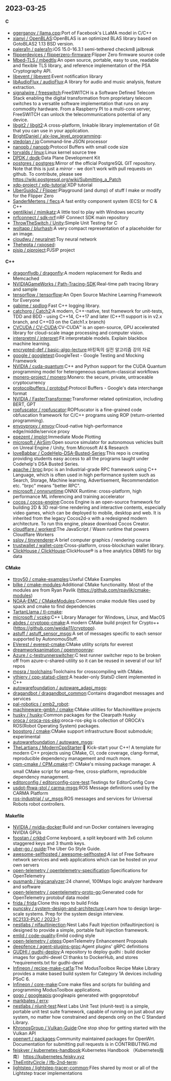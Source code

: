 ## 2023-03-25

#### C
* [ggerganov / llama.cpp](https://github.com/ggerganov/llama.cpp):Port of Facebook's LLaMA model in C/C++
* [xianyi / OpenBLAS](https://github.com/xianyi/OpenBLAS):OpenBLAS is an optimized BLAS library based on GotoBLAS2 1.13 BSD version.
* [palera1n / palera1n](https://github.com/palera1n/palera1n):iOS 15.0-16.3.1 semi-tethered checkm8 jailbreak
* [flipperdevices / flipperzero-firmware](https://github.com/flipperdevices/flipperzero-firmware):Flipper Zero firmware source code
* [Mbed-TLS / mbedtls](https://github.com/Mbed-TLS/mbedtls):An open source, portable, easy to use, readable and flexible TLS library, and reference implementation of the PSA Cryptography API.
* [libevent / libevent](https://github.com/libevent/libevent):Event notification library
* [libAudioFlux / audioFlux](https://github.com/libAudioFlux/audioFlux):A library for audio and music analysis, feature extraction.
* [signalwire / freeswitch](https://github.com/signalwire/freeswitch):FreeSWITCH is a Software Defined Telecom Stack enabling the digital transformation from proprietary telecom switches to a versatile software implementation that runs on any commodity hardware. From a Raspberry PI to a multi-core server, FreeSWITCH can unlock the telecommunications potential of any device.
* [libgit2 / libgit2](https://github.com/libgit2/libgit2):A cross-platform, linkable library implementation of Git that you can use in your application.
* [BrightDaniel / alx-low_level_programming](https://github.com/BrightDaniel/alx-low_level_programming):
* [stedolan / jq](https://github.com/stedolan/jq):Command-line JSON processor
* [nanopb / nanopb](https://github.com/nanopb/nanopb):Protocol Buffers with small code size
* [torvalds / linux](https://github.com/torvalds/linux):Linux kernel source tree
* [DPDK / dpdk](https://github.com/DPDK/dpdk):Data Plane Development Kit
* [postgres / postgres](https://github.com/postgres/postgres):Mirror of the official PostgreSQL GIT repository. Note that this is just a *mirror* - we don't work with pull requests on github. To contribute, please see https://wiki.postgresql.org/wiki/Submitting_a_Patch
* [xdp-project / xdp-tutorial](https://github.com/xdp-project/xdp-tutorial):XDP tutorial
* [UberGuidoZ / Flipper](https://github.com/UberGuidoZ/Flipper):Playground (and dump) of stuff I make or modify for the Flipper Zero
* [SanderMertens / flecs](https://github.com/SanderMertens/flecs):A fast entity component system (ECS) for C & C++
* [gentilkiwi / mimikatz](https://github.com/gentilkiwi/mimikatz):A little tool to play with Windows security
* [nrfconnect / sdk-nrf](https://github.com/nrfconnect/sdk-nrf):nRF Connect SDK main repository
* [ThrowTheSwitch / Unity](https://github.com/ThrowTheSwitch/Unity):Simple Unit Testing for C
* [woltapp / blurhash](https://github.com/woltapp/blurhash):A very compact representation of a placeholder for an image.
* [cloudwu / neuralnet](https://github.com/cloudwu/neuralnet):Toy neural network
* [Thehepta / rxposed](https://github.com/Thehepta/rxposed):
* [pjsip / pjproject](https://github.com/pjsip/pjproject):PJSIP project

#### C++
* [dragonflydb / dragonfly](https://github.com/dragonflydb/dragonfly):A modern replacement for Redis and Memcached
* [NVIDIAGameWorks / Path-Tracing-SDK](https://github.com/NVIDIAGameWorks/Path-Tracing-SDK):Real-time path tracing library and sample
* [tensorflow / tensorflow](https://github.com/tensorflow/tensorflow):An Open Source Machine Learning Framework for Everyone
* [gabime / spdlog](https://github.com/gabime/spdlog):Fast C++ logging library.
* [catchorg / Catch2](https://github.com/catchorg/Catch2):A modern, C++-native, test framework for unit-tests, TDD and BDD - using C++14, C++17 and later (C++11 support is in v2.x branch, and C++03 on the Catch1.x branch)
* [CVCUDA / CV-CUDA](https://github.com/CVCUDA/CV-CUDA):CV-CUDA™ is an open-source, GPU accelerated library for cloud-scale image processing and computer vision.
* [interpretml / interpret](https://github.com/interpretml/interpret):Fit interpretable models. Explain blackbox machine learning.
* [encrypted-def / basic-algo-lecture](https://github.com/encrypted-def/basic-algo-lecture):바킹독의 실전 알고리즘 강의 자료
* [google / googletest](https://github.com/google/googletest):GoogleTest - Google Testing and Mocking Framework
* [NVIDIA / cuda-quantum](https://github.com/NVIDIA/cuda-quantum):C++ and Python support for the CUDA Quantum programming model for heterogeneous quantum-classical workflows
* [monero-project / monero](https://github.com/monero-project/monero):Monero: the secure, private, untraceable cryptocurrency
* [protocolbuffers / protobuf](https://github.com/protocolbuffers/protobuf):Protocol Buffers - Google's data interchange format
* [NVIDIA / FasterTransformer](https://github.com/NVIDIA/FasterTransformer):Transformer related optimization, including BERT, GPT
* [ropfuscator / ropfuscator](https://github.com/ropfuscator/ropfuscator):ROPfuscator is a fine-grained code obfuscation framework for C/C++ programs using ROP (return-oriented programming).
* [envoyproxy / envoy](https://github.com/envoyproxy/envoy):Cloud-native high-performance edge/middle/service proxy
* [epezent / implot](https://github.com/epezent/implot):Immediate Mode Plotting
* [microsoft / AirSim](https://github.com/microsoft/AirSim):Open source simulator for autonomous vehicles built on Unreal Engine / Unity, from Microsoft AI & Research
* [loveBabbar / CodeHelp-DSA-Busted-Series](https://github.com/loveBabbar/CodeHelp-DSA-Busted-Series):This repo is creating providing students easy access to all the programs taught under Codehelp's DSA Busted Series.
* [apache / brpc](https://github.com/apache/brpc):brpc is an Industrial-grade RPC framework using C++ Language, which is often used in high performance system such as Search, Storage, Machine learning, Advertisement, Recommendation etc. "brpc" means "better RPC".
* [microsoft / onnxruntime](https://github.com/microsoft/onnxruntime):ONNX Runtime: cross-platform, high performance ML inferencing and training accelerator
* [cocos / cocos-engine](https://github.com/cocos/cocos-engine):Cocos Engine is an open-source framework for building 2D & 3D real-time rendering and interactive contents, especially video games, which can be deployed to mobile, desktop and web. It is inherited from the legacy Cocos2d-x with a redesigned modern architecture. To run this engine, please download Cocos Creator.
* [cloudflare / workerd](https://github.com/cloudflare/workerd):The JavaScript / Wasm runtime that powers Cloudflare Workers
* [ssloy / tinyrenderer](https://github.com/ssloy/tinyrenderer):A brief computer graphics / rendering course
* [trustwallet / wallet-core](https://github.com/trustwallet/wallet-core):Cross-platform, cross-blockchain wallet library.
* [ClickHouse / ClickHouse](https://github.com/ClickHouse/ClickHouse):ClickHouse® is a free analytics DBMS for big data

#### CMake
* [ttroy50 / cmake-examples](https://github.com/ttroy50/cmake-examples):Useful CMake Examples
* [bilke / cmake-modules](https://github.com/bilke/cmake-modules):Additional CMake functionality. Most of the modules are from Ryan Pavlik (https://github.com/rpavlik/cmake-modules)
* [NOAA-EMC / CMakeModules](https://github.com/NOAA-EMC/CMakeModules):Common cmake module files used by spack and cmake to find dependencies
* [TartanLlama / tl-cmake](https://github.com/TartanLlama/tl-cmake):
* [microsoft / vcpkg](https://github.com/microsoft/vcpkg):C++ Library Manager for Windows, Linux, and MacOS
* [abdes / cryptopp-cmake](https://github.com/abdes/cryptopp-cmake):A modern CMake build project for Crypto++ (https://github.com/weidai11/cryptopp).
* [astuff / astuff_sensor_msgs](https://github.com/astuff/astuff_sensor_msgs):A set of messages specific to each sensor supported by AutonomouStuff.
* [EVerest / everest-cmake](https://github.com/EVerest/everest-cmake):CMake utility scripts for everest
* [dreamworksanimation / openmoonray](https://github.com/dreamworksanimation/openmoonray):
* [Azure / c-testrunnerswitcher](https://github.com/Azure/c-testrunnerswitcher):C test runner switcher repo to be broken off from azure-c-shared-utility so it can be reused in several of our IoT repos
* [mosra / toolchains](https://github.com/mosra/toolchains):Toolchains for crosscompiling with CMake.
* [vthiery / cpp-statsd-client](https://github.com/vthiery/cpp-statsd-client):A header-only StatsD client implemented in C++
* [autowarefoundation / autoware_adapi_msgs](https://github.com/autowarefoundation/autoware_adapi_msgs):
* [dragandbot / dragandbot_common](https://github.com/dragandbot/dragandbot_common):Contains dragandbot messages and services
* [pal-robotics / pmb2_robot](https://github.com/pal-robotics/pmb2_robot):
* [machineware-gmbh / cmake](https://github.com/machineware-gmbh/cmake):CMake utilities for MachineWare projects
* [husky / husky](https://github.com/husky/husky):Common packages for the Clearpath Husky
* [oroca / oroca-ros-pkg](https://github.com/oroca/oroca-ros-pkg):oroca-ros-pkg is collection of OROCA's ROS(Robot Operating System) packages.
* [boostorg / cmake](https://github.com/boostorg/cmake):CMake support infrastructure Boost submodule; experimental
* [autowarefoundation / autoware_msgs](https://github.com/autowarefoundation/autoware_msgs):
* [TheLartians / ModernCppStarter](https://github.com/TheLartians/ModernCppStarter):🚀
Kick-start your C++! A template for modern C++ projects using CMake, CI, code coverage, clang-format, reproducible dependency management and much more.
* [cpm-cmake / CPM.cmake](https://github.com/cpm-cmake/CPM.cmake):📦
CMake's missing package manager. A small CMake script for setup-free, cross-platform, reproducible dependency management.
* [editorconfig / editorconfig-core-test](https://github.com/editorconfig/editorconfig-core-test):Testings for EditorConfig Core
* [usdot-fhwa-stol / carma-msgs](https://github.com/usdot-fhwa-stol/carma-msgs):ROS Message definitions used by the CARMA Platform
* [ros-industrial / ur_msgs](https://github.com/ros-industrial/ur_msgs):ROS messages and services for Universal Robots robot controllers.

#### Makefile
* [NVIDIA / nvidia-docker](https://github.com/NVIDIA/nvidia-docker):Build and run Docker containers leveraging NVIDIA GPUs
* [foostan / crkbd](https://github.com/foostan/crkbd):Corne keyboard, a split keyboard with 3x6 column staggered keys and 3 thumb keys.
* [uber-go / guide](https://github.com/uber-go/guide):The Uber Go Style Guide.
* [awesome-selfhosted / awesome-selfhosted](https://github.com/awesome-selfhosted/awesome-selfhosted):A list of Free Software network services and web applications which can be hosted on your own servers
* [open-telemetry / opentelemetry-specification](https://github.com/open-telemetry/opentelemetry-specification):Specifications for OpenTelemetry
* [gusmanb / logicanalyzer](https://github.com/gusmanb/logicanalyzer):24 channel, 100Msps logic analyzer hardware and software
* [open-telemetry / opentelemetry-proto-go](https://github.com/open-telemetry/opentelemetry-proto-go):Generated code for OpenTelemetry protobuf data model
* [frida / frida](https://github.com/frida/frida):Clone this repo to build Frida
* [puncsky / system-design-and-architecture](https://github.com/puncsky/system-design-and-architecture):Learn how to design large-scale systems. Prep for the system design interview.
* [IIC2133-PUC / 2023-1](https://github.com/IIC2133-PUC/2023-1):
* [nestlabs / nlfaultinjection](https://github.com/nestlabs/nlfaultinjection):Nest Labs Fault Injection (nlfaultinjection) is designed to provide a simple, portable fault injection framework.
* [emlid / code-quality](https://github.com/emlid/code-quality):Emlid coding style
* [open-telemetry / oteps](https://github.com/open-telemetry/oteps):OpenTelemetry Enhancement Proposals
* [deepfence / agent-plugins-grpc](https://github.com/deepfence/agent-plugins-grpc):Agent plugins' gRPC definitions
* [GUDHI / gudhi-deploy](https://github.com/GUDHI/gudhi-deploy):A repository to deploy gudhi : build docker images for gudhi-devel CI thanks to DockerHub, and stores *requirements.txt for gudhi-devel
* [Infineon / recipe-make-cat1a](https://github.com/Infineon/recipe-make-cat1a):The ModusToolbox Recipe Make Library provides a make based build system for Category 1A devices including PSoC 6.
* [Infineon / core-make](https://github.com/Infineon/core-make):Core make files and scripts for building and programming ModusToolbox applications.
* [gogo / googleapis](https://github.com/gogo/googleapis):googleapis generated with gogoprotobuf
* [markbates / errx](https://github.com/markbates/errx):
* [nestlabs / nlunit-test](https://github.com/nestlabs/nlunit-test):Nest Labs Unit Test (nlunit-test) is a simple, portable unit test suite framework, capable of running on just about any system, no matter how constrained and depends only on the C Standard Library.
* [KhronosGroup / Vulkan-Guide](https://github.com/KhronosGroup/Vulkan-Guide):One stop shop for getting started with the Vulkan API
* [openwrt / packages](https://github.com/openwrt/packages):Community maintained packages for OpenWrt. Documentation for submitting pull requests is in CONTRIBUTING.md
* [feiskyer / kubernetes-handbook](https://github.com/feiskyer/kubernetes-handbook):Kubernetes Handbook （Kubernetes指南） https://kubernetes.feisky.xyz
* [TheEntityCircle / lfb-2nd-term](https://github.com/TheEntityCircle/lfb-2nd-term):
* [lightstep / lightstep-tracer-common](https://github.com/lightstep/lightstep-tracer-common):Files shared by most or all of the Lightstep tracer implementations

